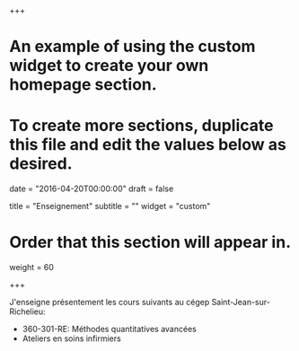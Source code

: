 +++
# An example of using the custom widget to create your own homepage section.
# To create more sections, duplicate this file and edit the values below as desired.

date = "2016-04-20T00:00:00"
draft = false

title = "Enseignement"
subtitle = ""
widget = "custom"

# Order that this section will appear in.
weight = 60

+++

J'enseigne présentement les cours suivants au cégep Saint-Jean-sur-Richelieu:

- 360-301-RE: Méthodes quantitatives avancées
- Ateliers en soins infirmiers
<!-- - Premier essai de site web ajouté [test](https://desautm.github.io/rmarkdown_website/) --> 
